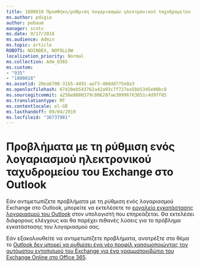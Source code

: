 ```yaml
---
title: 1800018 Προσθήκη/ρύθμιση λογαριασμών ηλεκτρονικού ταχυδρομείου
ms.author: pdigia
author: pebaum
manager: scotv
ms.date: 9/17/2018
ms.audience: Admin
ms.topic: article
ROBOTS: NOINDEX, NOFOLLOW
localization_priority: Normal
ms.collection: Adm_O365
ms.custom:
- "935"
- "1800018"
ms.assetid: 20ea6700-31b5-4491-aaf3-40ddd775e8a3
ms.openlocfilehash: 67420eb543762a42a93c7f727ea5bb5345e00bc8
ms.sourcegitcommit: a256e8680379c006287ae30996763051c4d9ff85
ms.translationtype: MT
ms.contentlocale: el-GR
ms.lasthandoff: 09/04/2019
ms.locfileid: "36737981"
---
```

# <a name="problems-setting-up-an-exchange-email-account-in-outlook"></a>Προβλήματα με τη ρύθμιση ενός λογαριασμού ηλεκτρονικού ταχυδρομείου του Exchange στο Outlook

Εάν αντιμετωπίζετε προβλήματα με τη ρύθμιση ενός λογαριασμού Exchange στο Outlook, μπορείτε να εκτελέσετε το [εργαλείο εγκατάστασης λογαριασμού του Outlook](https://aka.ms/SaRA-OutlookSetupProfile) στον υπολογιστή που επηρεάζεται. Θα εκτελέσει διάφορους ελέγχους και θα παρέχει πιθανές λύσεις για το πρόβλημα εγκατάστασης του λογαριασμού σας.
  
Εάν εξακολουθείτε να αντιμετωπίζετε προβλήματα, ανατρέξτε στο θέμα το [Outlook δεν μπορεί να ρυθμίσει ένα νέο προφίλ χρησιμοποιώντας τον αυτόματου εντοπισμού του Exchange για ένα γραμματοκιβώτιο του Exchange Online στο Office 365](https://docs.microsoft.com/exchange/troubleshoot/outlook-profiles/cannot-set-up-profile-autodiscover).
  